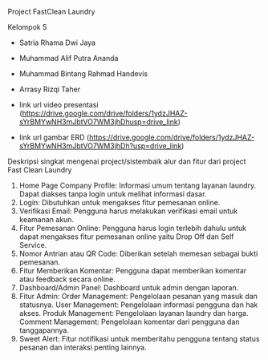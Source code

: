 
Project FastClean Laundry

Kelompok 5

- Satria Rhama Dwi Jaya
- Muhammad Alif Putra Ananda
- Muhammad Bintang Rahmad Handevis
-  Arrasy Rizqi Taher

- link url video presentasi (https://drive.google.com/drive/folders/1ydzJHAZ-sYrBMYwNH3mJbtVO7WM3jhDhusp=drive_link)

- link url gambar ERD (https://drive.google.com/drive/folders/1ydzJHAZ-sYrBMYwNH3mJbtVO7WM3jhDh?usp=drive_link)

Deskripsi singkat mengenai project/sistembaik alur dan fitur dari project Fast Clean Laundry

1.  Home Page Company Profile:
    Informasi umum tentang layanan laundry.
    Dapat diakses tanpa login untuk melihat informasi dasar.
2.  Login:
    Dibutuhkan untuk mengakses fitur pemesanan online.
3.  Verifikasi Email:
    Pengguna harus melakukan verifikasi email untuk keamanan akun.
4.  Fitur Pemesanan Online:
    Pengguna harus login terlebih dahulu untuk dapat mengakses fitur pemesanan online yaitu Drop Off dan Self Service.
5.  Nomor Antrian atau QR Code:
    Diberikan setelah memesan sebagai bukti pemesanan.
6.  Fitur Memberikan Komentar:
    Pengguna dapat memberikan komentar atau feedback secara online.
7.  Dashboard/Admin Panel:
    Dashboard untuk admin dengan laporan.
8.  Fitur Admin:
    Order Management: Pengelolaan pesanan yang masuk dan statusnya.
    User Management: Pengelolaan informasi pengguna dan hak akses.
    Produk Management: Pengelolaan layanan laundry dan harga.
    Comment Management: Pengelolaan komentar dari pengguna dan tanggapannya.
9.  Sweet Alert:
    Fitur notifikasi untuk memberitahu pengguna tentang status pesanan dan interaksi penting lainnya.
